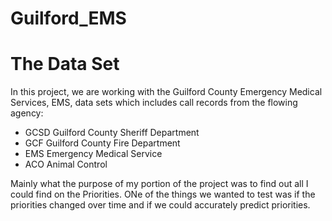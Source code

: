 # Guilford_EMS
# The Data Set
  In this project, we are working with the Guilford County Emergency Medical Services, EMS, data sets which includes call records from the flowing agency:
  - GCSD Guilford County Sheriff Department 
  - GCF Guilford County Fire Department
  - EMS	 Emergency Medical Service
  - ACO Animal Control
  
Mainly what the purpose of my portion of the project was to find out all I could find on the Priorities.
ONe of the things we wanted to test was if the priorities changed over time and if we could accurately predict priorities.

